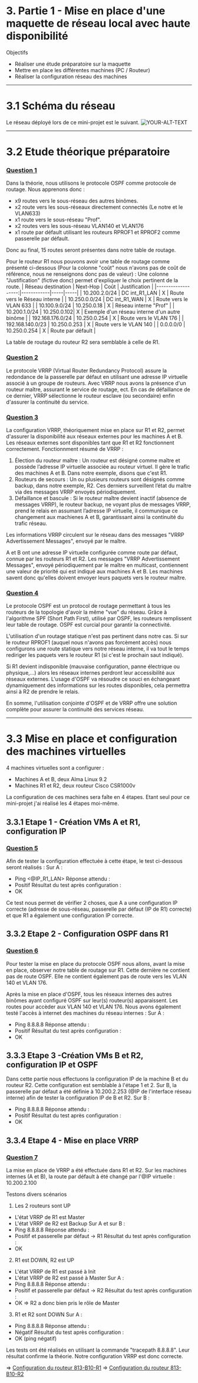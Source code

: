 # 3. Partie 1 - Mise en place d'une maquette de réseau local avec haute disponibilité
Objectifs
- Réaliser une étude préparatoire sur la maquette
- Mettre en place les différentes machines (PC / Routeur)
- Réaliser la configuration réseau des machines

**************************************************
# 3.1 Schéma du réseau

Le réseau déployé lors de ce mini-projet est le suivant.
<picture>
 <source media="(prefers-color-scheme: dark)" srcset="https://github.com/RIBIOLLET-Mathieu/25-813-RIBIOLLET/blob/main/ETRS813%20-%20B10%20-%20Mini-projet%20Supervision.png">
 <source media="(prefers-color-scheme: light)" srcset="https://github.com/RIBIOLLET-Mathieu/25-813-RIBIOLLET/blob/main/ETRS813%20-%20B10%20-%20Mini-projet%20Supervision.png">
 <img alt="YOUR-ALT-TEXT" src="https://github.com/RIBIOLLET-Mathieu/25-813-RIBIOLLET/blob/main/ETRS813%20-%20B10%20-%20Mini-projet%20Supervision.png">
</picture>

**************************************************
# 3.2 Etude théorique préparatoire
### <u> Question 1 </u>
Dans la théorie, nous utilisons le protocole OSPF comme protocole de routage. Nous apprenons donc :
- x9 routes vers le sous-réseau des autres binômes.
- x2 route vers les sous-réseaux directement connectés (Le notre et le VLAN633)
- x1 route vers le sous-réseau "Prof".
- x2 routes vers les sous-réseau VLAN140 et VLAN176
- x1 route par défault utilisant les routeurs RPROF1 et RPROF2 comme passerelle par défault.

Donc au final, 15 routes seront présentes dans notre table de routage.

Pour le routeur R1 nous pouvons avoir une table de routage comme présenté ci-dessous (Pour la colonne "coût" nous n'avons pas de coût de référence, nous ne renseignons donc pas de valeur) :
Une colonne "Justification" (fictive donc) permet d'expliquer le choix pertinent de la route.
| Réseau destination |  Next-Hop  | Coût | Justification | 
|-------------------:|------------|-----|-----|
|  10.200.2.0/24 | DC int_R1_LAN |  X  | Route vers le Réseau interne |
|  10.250.0.0/24 | DC int_R1_WAN |  X  | Route vers le VLAN 633 |
|  10.100.9.0/24 | 10.250.0.18 |  X  | Réseau interne "Prof" |
|  10.200.1.0/24 | 10.250.0.102|  X  | Exemple d'un réseau interne d'un autre binôme |
|  192.168.176.0/24 | 10.250.0.254 |  X  | Route vers le VLAN 176 |
|  192.168.140.0/23 | 10.250.0.253 |  X  | Route vers le VLAN 140 |
|  0.0.0.0/0 | 10.250.0.254 |  X  | Route par défault |

La table de routage du routeur R2 sera semblable à celle de R1.

### <u> Question 2 </u>
Le protocole VRRP (Virtual Router Redundancy Protocol) assure la redondance de la passerelle par défaut en utilisant une adresse IP virtuelle associé à un groupe de routeurs. Avec VRRP nous avons la présence d'un routeur maître, assurant le service de routage, ect. En cas de défaillance de ce dernier, VRRP sélectionne le routeur esclave (ou secondaire) enfin d'assurer la continuité du service.

### <u> Question 3 </u>
La configuration VRRP, théoriquement mise en place sur R1 et R2, permet d'assurer la disponibilité aux réseaux externes pour les machines A et B. Les réseaux externes sont disponibles tant que R1 et R2 fonctionnent correctement.
Fonctionnment résumé de VRRP :
1) Élection du routeur maître : Un routeur est désigné comme maître et possède l’adresse IP virtuelle associée au routeur virtuel. Il gère le trafic des machines A et B. Dans notre exemple, disons que c'est R1.
2) Routeurs de secours : Un ou plusieurs routeurs sont désignés comme backup, dans notre exemple, R2. Ces derniers surveillent l’état du maître via des messages VRRP envoyés périodiquement.
3) Défaillance et bascule : Si le routeur maître devient inactif (absence de messages VRRP), le routeur backup, ne voyant plus de messages VRRP, prend le relais en assumant l’adresse IP virtuelle, il communique ce changement aux machienes A et B, garantissant ainsi la continuité du trafic réseau.

Les informations VRRP circulent sur le réseau dans des messages "VRRP Advertissement Messages", envoyé par le maître.

A et B ont une adresse IP virtuelle configurée comme route par défaut, connue par les routeurs R1 et R2. Les messages "VRRP Advertissement Messages", envoyé périodiquement par le maître en multicast, contiennent une valeur de priorité qui est indiqué aux machines A et B. Les machines savent donc qu'elles doivent envoyer leurs paquets vers le routeur maître.

### <u> Question 4 </u>
Le protocole OSPF est un protocol de routage permettant à tous les routeurs de la topologie d'avoir la même "vue" du réseau. Grâce à l'algorithme SPF (Short Path First), utilisé par OSPF, les routeurs remplissent leur table de routage. OSPF est curcial pour garantir la connectivité.

L'utilisation d'un routage statique n'est pas pertinent dans notre cas. Si sur le routeur RPROF1 (auquel nous n'avons pas forcèment accès) nous configurons une route statique vers notre réseau interne, il va tout le temps rediriger les paquets vers le routeur R1 (si c'est le prochain saut indiqué).

Si R1 devient indisponible (mauvaise configuration, panne électrique ou physique,...) alors les réseaux internes perdront leur accessibilité aux réseaux externes.
L'usage d'OSPF va résoudre ce souci en échangeant dynamiquement des informations sur les routes disponibles, cela permettra ainsi à R2 de prendre le relais.

En somme, l'utilisation conjointe d'OSPF et de VRRP offre une solution complète pour assurer la continuité des services réseau.

**************************************************
# 3.3 Mise en place et configuration des machines virtuelles

4 machines virtuelles sont a configurer : 
- Machines A et B, deux Alma Linux 9.2
- Machines R1 et R2, deux routeur Cisco CSR1000v

La configuration de ces machines sera faîte en 4 étapes. Etant seul pour ce mini-projet j'ai réalisé les 4 étapes moi-même.

## 3.3.1 Etape 1 - Création VMs A et R1, configuration IP
### <u> Question 5 </u>
Afin de tester la configuration effectuée à cette étape, le test ci-dessous seront réalisés :
Sur A : 
- Ping <@IP_R1_LAN>
Réponse attendu :
- Positif
Résultat du test après configuration :
- OK

Ce test nous permet de vérifier 2 choses, que A a une configuration IP correcte (adresse de sous-réseau, passerelle par défaut (IP de R1) correcte) et que R1 a également une configuration IP correcte.

## 3.3.2 Etape 2 - Configuration OSPF dans R1
### <u> Question 6 </u>
Pour tester la mise en place du protocole OSPF nous allons, avant la mise en place, observer notre table de routage sur R1.
Cette dernière ne contient pas de route OSPF. Elle ne contient également pas de route vers les VLAN 140 et VLAN 176.

Après la mise en place d'OSPF, tous les réseaux internes des autres binômes ayant configuré OSPF sur leur(s) routeur(s) apparaissent. Les routes pour accèder aux VLAN 140 et VLAN 176. 
Nous avons également testé l'accès à internet des machines du réseau internes :
Sur A :
- Ping 8.8.8.8
Réponse attendu :
- Positif
Résultat du test après configuration :
- OK

## 3.3.3 Etape 3 -Création VMs B et R2, configuration IP et OSPF
Dans cette partie nous effectuons la configuration IP de la machine B et du routeur R2. Cette configuration est semblable à l'étape 1 et 2.
Sur B, la passerelle par défaut a été définie à 10.200.2.253 (@IP de l'interface réseau interne) afin de tester la configuration IP de B et R2.
Sur B :
- Ping 8.8.8.8
Réponse attendu :
- Positif
Résultat du test après configuration :
- OK

## 3.3.4 Etape 4 - Mise en place VRRP
### <u> Question 7 </u>
La mise en place de VRRP a été effectuée dans R1 et R2. Sur les machines internes (A et B), la route par défault à été changé par l'@IP virtuelle : 10.200.2.100

Testons divers scénarios
1) Les 2 routeurs sont UP
- L'état VRRP de R1 est Master
- L'état VRRP de R2 est Backup
Sur A et sur B :
- Ping 8.8.8.8
Réponse attendu :
- Positif et passerelle par défaut -> R1
Résultat du test après configuration :
- OK

2) R1 est DOWN, R2 est UP
- L'état VRRP de R1 est passé à Init
- L'état VRRP de R2 est passé à Master
Sur A :
- Ping 8.8.8.8
Réponse attendu :
- Positif et passerelle par défaut -> R2
Résultat du test après configuration :
- OK
=> R2 a donc bien pris le rôle de Master

3) R1 et R2 sont DOWN
Sur A :
- Ping 8.8.8.8
Réponse attendu :
- Négatif
Résultat du test après configuration :
- OK (ping négatif)

Les tests ont été réalisés en utilisant la commande "tracepath 8.8.8.8". Leur résultat confirme la théorie. Notre configuration VRRP est donc correcte.

=> [Configuration du routeur 813-B10-R1](https://github.com/RIBIOLLET-Mathieu/25-813-RIBIOLLET/blob/main/Partie_1/Partie%201%20-%20Configuration%20de%20813-B10-R1)
=> [Configuration du routeur 813-B10-R2](https://github.com/RIBIOLLET-Mathieu/25-813-RIBIOLLET/blob/main/Partie_1/Partie%201%20-%20Configuration%20de%20813-B10-R2)
